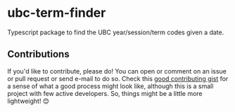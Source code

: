 # ubc-term-finder

Typescript package to find the UBC year/session/term codes given a date.

## Contributions

If you'd like to contribute, please do! You can open or comment on an issue or pull request or send e-mail to do so. Check this [good contributing gist](https://gist.github.com/PurpleBooth/b24679402957c63ec426) for a sense of what a good process might look like, although this is a small project with few active developers. So, things might be a little more lightweight! 😊
